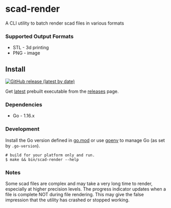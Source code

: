 # scad-render

A CLI utility to batch render scad files in various formats

### Supported Output Formats
* STL - 3d printing
* PNG - image

## Install
[![GitHub release (latest by date)](https://img.shields.io/github/v/release/leocov-dev/go-scad-render)](https://github.com/leocov-dev/go-scad-render/releases/latest)

Get [latest](https://github.com/leocov-dev/go-scad-render/releases/latest) prebuilt executable from the [releases](https://github.com/leocov-dev/go-scad-render/releases) page.

### Dependencies

* Go - 1.16.x

### Development

Install the Go version defined in [go.mod](https://github.com/leocov-dev/go-scad-render/blob/main/go.mod) or use [goenv](https://github.com/syndbg/goenv) to manage Go (as set by `.go-version`).


```
# build for your platform only and run.
$ make && bin/scad-render --help
```

### Notes
Some scad files are complex and may take a very long time to render, especially at higher precision levels.
The progress indicator updates when a file is complete NOT during file rendering.
This may give the false impression that the utility has crashed or stopped working.
